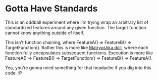 # Gotta Have Standards
This is an oddball experiment where I’m trying wrap an arbitrary list of standardized features around any given function. The target function cannot know anything outside of itself. 

This isn’t function chaining, where FeatureA() => FeatureB() => TargetFunction(). Rather this is more like [Matryoshka doll](https://en.wikipedia.org/wiki/Matryoshka_doll), where each function fully encapsulates subsequent functions. Execution is more like FeatureA() => FeatureB() => TargetFunction() => FeatureB() => FeatureA(). 

Yea, you’re gonna need something for that headache if you dig into this code.  :P

